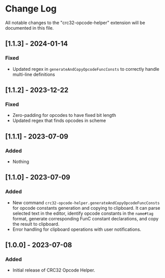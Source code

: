 # Change Log

All notable changes to the "crc32-opcode-helper" extension will be documented in this file.

## [1.1.3] - 2024-01-14

### Fixed

-   Updated regex in `generateAndCopyOpcodeFuncConsts` to correctly handle multi-line definitions

## [1.1.2] - 2023-12-22

### Fixed

-   Zero-padding for opcodes to have fixed bit length
-   Updated regex that finds opcodes in scheme

## [1.1.1] - 2023-07-09

### Added

-   Nothing

## [1.1.0] - 2023-07-09

### Added

-   New command `crc32-opcode-helper.generateAndCopyOpcodeFuncConsts` for opcode constants generation and copying to clipboard. It can parse selected text in the editor, identify opcode constants in the `name#tag` format, generate corresponding FunC constant declarations, and copy the result to clipboard.
-   Error handling for clipboard operations with user notifications.

## [1.0.0] - 2023-07-08

### Added

-   Initial release of CRC32 Opcode Helper.
